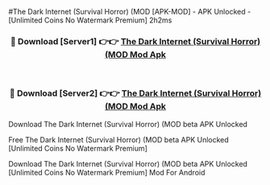#The Dark Internet (Survival Horror) (MOD [APK-MOD] - APK Unlocked - [Unlimited Coins No Watermark Premium] 2h2ms



<div align="center">

<h3>🔴 Download [Server1] 👉👉 <a href="https://momento.my/?title=The_Dark_Internet_(Survival_Horror)_(MOD">The Dark Internet (Survival Horror) (MOD Mod Apk</a></h3><br>

<h3>🔴 Download [Server2] 👉👉 <a href="https://momento.my/?title=The_Dark_Internet_(Survival_Horror)_(MOD">The Dark Internet (Survival Horror) (MOD Mod Apk</a></h3>
</div>



Download The Dark Internet (Survival Horror) (MOD beta APK Unlocked

Free The Dark Internet (Survival Horror) (MOD beta APK Unlocked [Unlimited Coins No Watermark Premium]

Download The Dark Internet (Survival Horror) (MOD beta APK Unlocked [Unlimited Coins No Watermark Premium] Mod For Android
